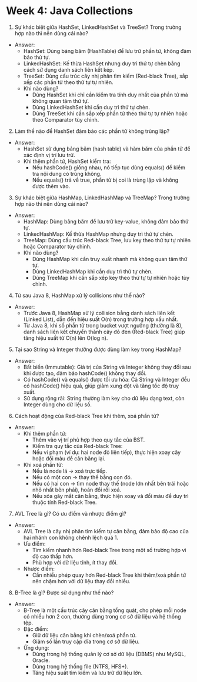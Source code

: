 
# Week 4: Java Collections

1. Sự khác biệt giữa HashSet, LinkedHashSet và TreeSet? Trong trường hợp nào thì nên dùng cái nào?

- Answer:
  - HashSet: Dùng bảng băm (HashTable) để lưu trữ phần tử, không đảm bảo thứ tự. 
  - LinkedHashSet: Kế thừa HashSet nhưng duy trì thứ tự chèn bằng cách sử dụng danh sách liên kết kép. 
  - TreeSet: Dùng cấu trúc cây nhị phân tìm kiếm (Red-black Tree), sắp xếp các phần tử theo thứ tự tự nhiên. 
  - Khi nào dùng? 
    - Dùng HashSet khi chỉ cần kiểm tra tính duy nhất của phần tử mà không quan tâm thứ tự. 
    - Dùng LinkedHashSet khi cần duy trì thứ tự chèn. 
    - Dùng TreeSet khi cần sắp xếp phần tử theo thứ tự tự nhiên hoặc theo Comparator tùy chỉnh.

2. Làm thế nào để HashSet đảm bảo các phần tử không trùng lặp?

- Answer:
  - HashSet sử dụng bảng băm (hash table) và hàm băm của phần tử để xác định vị trí lưu trữ. 
  - Khi thêm phần tử, HashSet kiểm tra:
    - Nếu hashCode() giống nhau, nó tiếp tục dùng equals() để kiểm tra nội dung có trùng không. 
    - Nếu equals() trả về true, phần tử bị coi là trùng lặp và không được thêm vào.

3. Sự khác biệt giữa HashMap, LinkedHashMap và TreeMap? Trong trường hợp nào thì nên dùng cái nào?

- Answer:
  - HashMap: Dùng bảng băm để lưu trữ key-value, không đảm bảo thứ tự. 
  - LinkedHashMap: Kế thừa HashMap nhưng duy trì thứ tự chèn. 
  - TreeMap: Dùng cấu trúc Red-black Tree, lưu key theo thứ tự tự nhiên hoặc Comparator tùy chỉnh. 
  - Khi nào dùng? 
    - Dùng HashMap khi cần truy xuất nhanh mà không quan tâm thứ tự.
    - Dùng LinkedHashMap khi cần duy trì thứ tự chèn. 
    - Dùng TreeMap khi cần sắp xếp key theo thứ tự tự nhiên hoặc tùy chỉnh.

4. Từ sau Java 8, HashMap xử lý collisions như thế nào?

- Answer:
  - Trước Java 8, HashMap xử lý collision bằng danh sách liên kết (Linked List), dẫn đến hiệu suất O(n) trong trường hợp xấu nhất. 
  - Từ Java 8, khi số phần tử trong bucket vượt ngưỡng (thường là 8), danh sách liên kết chuyển thành cây đỏ đen (Red-black Tree) giúp tăng hiệu suất từ O(n) lên O(log n).

5. Tại sao String và Integer thường được dùng làm key trong HashMap?
- Answer:
  - Bất biến (Immutable): Giá trị của String và Integer không thay đổi sau khi được tạo, đảm bảo hashCode() không thay đổi. 
  - Có hashCode() và equals() được tối ưu hóa: Cả String và Integer đều có hashCode() hiệu quả, giúp giảm xung đột và tăng tốc độ truy xuất. 
  - Sử dụng rộng rãi: String thường làm key cho dữ liệu dạng text, còn Integer dùng cho dữ liệu số.

6. Cách hoạt động của Red-black Tree khi thêm, xoá phần tử?
- Answer:
  - Khi thêm phần tử:
    - Thêm vào vị trí phù hợp theo quy tắc của BST. 
    - Kiểm tra quy tắc của Red-black Tree:
    - Nếu vi phạm (ví dụ: hai node đỏ liên tiếp), thực hiện xoay cây hoặc đổi màu để cân bằng lại. 
  - Khi xoá phần tử:
    - Nếu là node lá → xoá trực tiếp. 
    - Nếu có một con → thay thế bằng con đó. 
    - Nếu có hai con → tìm node thay thế (node lớn nhất bên trái hoặc nhỏ nhất bên phải), hoán đổi rồi xoá. 
    - Nếu xóa gây mất cân bằng, thực hiện xoay và đổi màu để duy trì thuộc tính Red-black Tree.

7. AVL Tree là gì? Có ưu điểm và nhược điểm gì?
- Answer:
  - AVL Tree là cây nhị phân tìm kiếm tự cân bằng, đảm bảo độ cao của hai nhánh con không chênh lệch quá 1. 
  - Ưu điểm:
    - Tìm kiếm nhanh hơn Red-black Tree trong một số trường hợp vì độ cao thấp hơn. 
    - Phù hợp với dữ liệu tĩnh, ít thay đổi. 
  - Nhược điểm:
    - Cần nhiều phép quay hơn Red-black Tree khi thêm/xoá phần tử nên chậm hơn với dữ liệu thay đổi nhiều.

8. B-Tree là gì? Được sử dụng như thế nào?
- Answer:
  - B-Tree là một cấu trúc cây cân bằng tổng quát, cho phép mỗi node có nhiều hơn 2 con, thường dùng trong cơ sở dữ liệu và hệ thống tệp. 
  - Đặc điểm:
    - Giữ dữ liệu cân bằng khi chèn/xoá phần tử. 
    - Giảm số lần truy cập đĩa trong cơ sở dữ liệu. 
  - Ứng dụng:
    - Dùng trong hệ thống quản lý cơ sở dữ liệu (DBMS) như MySQL, Oracle. 
    - Dùng trong hệ thống file (NTFS, HFS+). 
    - Tăng hiệu suất tìm kiếm và lưu trữ dữ liệu lớn.
